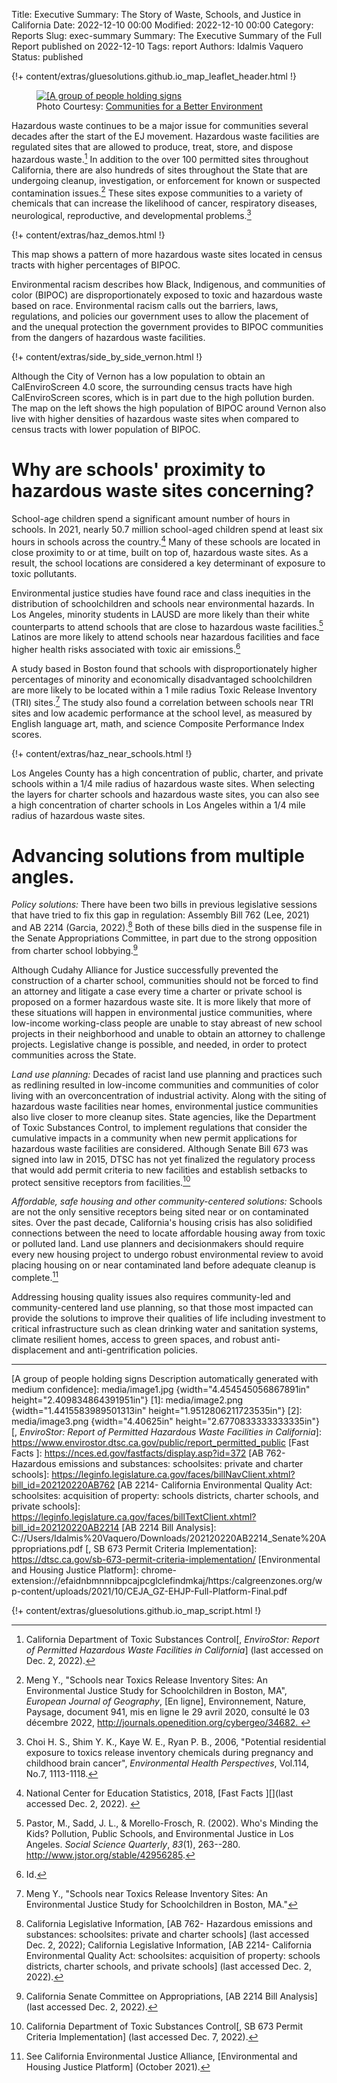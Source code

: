 Title: Executive Summary: The Story of Waste, Schools, and Justice in California
Date: 2022-12-10 00:00
Modified: 2022-12-10 00:00
Category: Reports
Slug: exec-summary
Summary: The Executive Summary of the Full Report published on 2022-12-10
Tags: report
Authors: Idalmis Vaquero
Status: published


{!+ content/extras/gluesolutions.github.io_map_leaflet_header.html !}

<figure> 
<a href="/images/cbe_signs.jpg"><img src="/images/cbe_signs.jpg" alt="[A group of people holding signs"></a>
<figcaption> Photo Courtesy: <a href="https://www.cbecal.org">Communities for a Better Environment</a> </figcaption>
</figure>

Hazardous waste continues to be a major issue for communities several decades after the start of the EJ movement. Hazardous waste facilities are regulated sites that are allowed to produce, treat, store, and dispose hazardous waste.[^1] In addition to the over 100 permitted sites throughout California, there are also hundreds of sites throughout the State that are undergoing cleanup, investigation, or enforcement for known or suspected contamination issues.[^2] These sites expose communities to a variety of chemicals that can increase the likelihood of cancer, respiratory diseases, neurological, reproductive, and developmental problems.[^3]

{!+ content/extras/haz_demos.html !}

This map shows a pattern of more hazardous waste sites located in census tracts with higher percentages of BIPOC.

Environmental racism describes how Black, Indigenous, and communities of color (BIPOC) are disproportionately exposed to toxic and hazardous waste based on race. Environmental racism calls out the barriers, laws, regulations, and policies our government uses to allow the placement of and the unequal protection the government provides to BIPOC communities from the dangers of hazardous waste facilities.

{!+ content/extras/side_by_side_vernon.html !}

Although the City of Vernon has a low population to obtain an CalEnviroScreen 4.0 score, the surrounding census tracts have high CalEnviroScreen scores, which is in part due to the high pollution burden. The map on the left shows the high population of BIPOC around Vernon also live with higher densities of hazardous waste sites when compared to census tracts with lower population of BIPOC.

#  **Why are schools' proximity to hazardous waste sites concerning?**

School-age children spend a significant amount number of hours in schools. In 2021, nearly 50.7 million school-aged children spend at least six hours in schools across the country.[^4] Many of these schools are located in close proximity to or at time, built on top of, hazardous waste sites. As a result, the school locations are considered a key determinant of exposure to toxic pollutants.

Environmental justice studies have found race and class inequities in the distribution of schoolchildren and schools near environmental hazards. In Los Angeles, minority students in LAUSD are more likely than their white counterparts to attend schools that are close to hazardous waste facilities.[^5] Latinos are more likely to attend schools near hazardous facilities and face higher health risks associated with toxic air emissions.[^6]

A study based in Boston found that schools with disproportionately higher percentages of minority and economically disadvantaged schoolchildren are more likely to be located within a 1 mile radius Toxic Release Inventory (TRI) sites.[^7] The study also found a correlation between schools near TRI sites and low academic performance at the school level, as measured by English language art, math, and science Composite Performance Index scores.

{!+ content/extras/haz_near_schools.html !}

Los Angeles County has a high concentration of public, charter, and private schools within a 1/4 mile radius of hazardous waste sites. When selecting the layers for charter schools and hazardous waste sites, you can also see a high concentration of charter schools in Los Angeles within a 1/4 mile radius of hazardous waste sites.

#  **Advancing solutions from multiple angles.**

*Policy solutions:* There have been two bills in previous legislative sessions that have tried to fix this gap in regulation: Assembly Bill 762 (Lee, 2021) and AB 2214 (Garcia, 2022).[^8] Both of these bills died in the suspense file in the Senate Appropriations Committee, in part due to the strong opposition from charter school lobbying.[^9]

Although Cudahy Alliance for Justice successfully prevented the construction of a charter school, communities should not be forced to find an attorney and litigate a case every time a charter or private school is proposed on a former hazardous waste site. It is more likely that more of these situations will happen in environmental justice communities, where low-income working-class people are unable to stay abreast of new school projects in their neighborhood and unable to obtain an attorney to challenge projects. Legislative change is possible, and needed, in order to protect communities across the State.

*Land use planning:* Decades of racist land use planning and practices such as redlining resulted in low-income communities and communities of color living with an overconcentration of industrial activity. Along with the siting of hazardous waste facilities near homes, environmental justice communities also live closer to more cleanup sites. State agencies, like the Department of Toxic Substances Control, to implement regulations that consider the cumulative impacts in a community when new permit applications for hazardous waste facilities are considered. Although Senate Bill 673 was signed into law in 2015, DTSC has not yet finalized the regulatory process that would add permit criteria to new facilities and establish setbacks to protect sensitive receptors from facilities.[^10]

*Affordable, safe housing and other community-centered solutions:* Schools are not the only sensitive receptors being sited near or on contaminated sites. Over the past decade, California's housing crisis has also solidified connections between the need to locate affordable housing away from toxic or polluted land. Land use planners and decisionmakers should require every new housing project to undergo robust environmental review to avoid placing housing on or near contaminated land before adequate cleanup is complete.[^11]

Addressing housing quality issues also requires community-led and community-centered land use planning, so that those most impacted can provide the solutions to improve their qualities of life including investment to critical infrastructure such as clean drinking water and sanitation systems, climate resilient homes, access to green spaces, and robust anti-displacement and anti-gentrification policies.

---

[^1]: California Department of Toxic Substances Control[, *EnviroStor: Report of Permitted Hazardous Waste Facilities in California*] (last accessed on Dec. 2, 2022).

[^2]: Meng Y., "Schools near Toxics Release Inventory Sites: An Environmental Justice Study for Schoolchildren in Boston, MA", *European Journal of Geography*, \[En ligne\], Environnement, Nature, Paysage, document 941, mis en ligne le 29 avril 2020, consulté le 03 décembre 2022, http://journals.openedition.org/cybergeo/34682. 

[^3]: Choi H. S., Shim Y. K., Kaye W. E., Ryan P. B., 2006, \"Potential residential exposure to toxics release inventory chemicals during pregnancy and childhood brain cancer\", *Environmental Health Perspectives*, Vol.114, No.7, 1113-1118.

[^4]: National Center for Education Statistics, 2018, [Fast Facts ][](last accessed Dec. 2, 2022). 

[^5]: Pastor, M., Sadd, J. L., & Morello-Frosch, R. (2002). Who's Minding the Kids? Pollution, Public Schools, and Environmental Justice in Los Angeles. *Social Science Quarterly*, *83*(1), 263--280. http://www.jstor.org/stable/42956285.

[^6]: Id.

[^7]: Meng Y., "Schools near Toxics Release Inventory Sites: An Environmental Justice Study for Schoolchildren in Boston, MA."

[^8]: California Legislative Information, [AB 762- Hazardous emissions and substances: schoolsites: private and charter schools] (last accessed Dec. 2, 2022); California Legislative Information, [AB 2214- California Environmental Quality Act: schoolsites: acquisition of property: schools districts, charter schools, and private schools] (last accessed Dec. 2, 2022).

[^9]: California Senate Committee on Appropriations, [AB 2214 Bill Analysis] (last accessed Dec. 2, 2022).

[^10]: California Department of Toxic Substances Control[, SB 673 Permit Criteria Implementation] (last accessed Dec. 7, 2022).

[^11]: See California Environmental Justice Alliance, [Environmental and Housing Justice Platform] (October 2021).

  [A group of people holding signs Description automatically generated with medium confidence]: media/image1.jpg {width="4.454545056867891in" height="2.409834864391951in"}
  [1]: media/image2.png {width="1.4415583989501313in" height="1.9512806211723535in"}
  [2]: media/image3.png {width="4.40625in" height="2.6770833333333335in"}
  [, *EnviroStor: Report of Permitted Hazardous Waste Facilities in California*]: https://www.envirostor.dtsc.ca.gov/public/report_permitted_public
  [Fast Facts ]: https://nces.ed.gov/fastfacts/display.asp?id=372
  [AB 762- Hazardous emissions and substances: schoolsites: private and charter schools]: https://leginfo.legislature.ca.gov/faces/billNavClient.xhtml?bill_id=202120220AB762
  [AB 2214- California Environmental Quality Act: schoolsites: acquisition of property: schools districts, charter schools, and private schools]: https://leginfo.legislature.ca.gov/faces/billTextClient.xhtml?bill_id=202120220AB2214
  [AB 2214 Bill Analysis]: C://Users/Idalmis%20Vaquero/Downloads/202120220AB2214_Senate%20Appropriations.pdf
  [, SB 673 Permit Criteria Implementation]: https://dtsc.ca.gov/sb-673-permit-criteria-implementation/
  [Environmental and Housing Justice Platform]: chrome-extension://efaidnbmnnnibpcajpcglclefindmkaj/https:/calgreenzones.org/wp-content/uploads/2021/10/CEJA_GZ-EHJP-Full-Platform-Final.pdf



{!+ content/extras/gluesolutions.github.io_map_script.html !}
